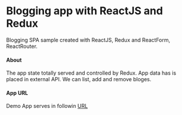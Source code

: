 # Blogging app with ReactJS and Redux
Blogging SPA sample created with ReactJS, Redux and ReactForm, ReactRouter.  

#### About
The app state totally served and controlled by Redux. App data has is placed in external API. 
We can list, add and remove bloges.

#### App URL
Demo App serves in followin [URL](https://blog-app-reactjs-redux.herokuapp.com/)
